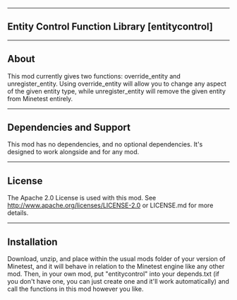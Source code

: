 ﻿-------------------------------------------------------------------------------------------------------------
Entity Control Function Library
[entitycontrol]
-------------------------------------------------------------------------------------------------------------

-------------------------------------------------------------------------------------------------------------
About
-------------------------------------------------------------------------------------------------------------
This mod currently gives two functions: override_entity and unregister_entity. Using override_entity will allow you to change any aspect of the given entity type, while unregister_entity will remove the given entity from Minetest entirely.

-------------------------------------------------------------------------------------------------------------
Dependencies and Support
-------------------------------------------------------------------------------------------------------------
This mod has no dependencies, and no optional dependencies. It's designed to work alongside and for any mod.

-------------------------------------------------------------------------------------------------------------
License
-------------------------------------------------------------------------------------------------------------
The Apache 2.0 License is used with this mod. See http://www.apache.org/licenses/LICENSE-2.0 or LICENSE.md for more details.

-------------------------------------------------------------------------------------------------------------
Installation
-------------------------------------------------------------------------------------------------------------
Download, unzip, and place within the usual mods folder of your version of Minetest, and it will behave in relation to the Minetest engine like any other mod. Then, in your own mod, put "entitycontrol" into your depends.txt (if you don't have one, you can just create one and it'll work automatically) and call the functions in this mod however you like.
